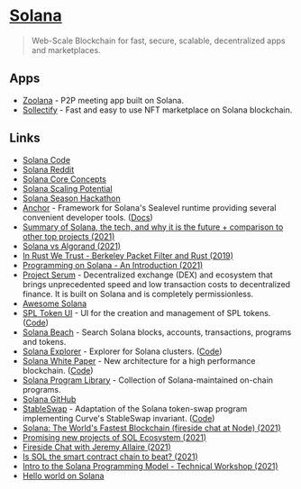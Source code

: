 # [Solana](https://solana.com/)

> Web-Scale Blockchain for fast, secure, scalable, decentralized apps and marketplaces.

## Apps

- [Zoolana](https://www.zoolana.com/#/) - P2P meeting app built on Solana.
- [Sollectify](https://sollectify.com/) - Fast and easy to use NFT marketplace on Solana blockchain.

## Links

- [Solana Code](https://github.com/solana-labs/solana)
- [Solana Reddit](https://www.reddit.com/r/solana/)
- [Solana Core Concepts](https://www.youtube.com/watch?v=4dNuMXBjpr0)
- [Solana Scaling Potential](https://www.youtube.com/watch?v=FbCUHBhf-rU)
- [Solana Season Hackathon](https://github.com/solana-labs/solana-season)
- [Anchor](https://github.com/project-serum/anchor) - Framework for Solana's Sealevel runtime providing several convenient developer tools. ([Docs](https://project-serum.github.io/anchor/getting-started/introduction.html))
- [Summary of Solana, the tech, and why it is the future + comparison to other top projects (2021)](https://www.reddit.com/r/solana/comments/n0hyad/a_summary_of_solana_the_tech_and_why_it_is_the/)
- [Solana vs Algorand (2021)](https://www.reddit.com/r/solana/comments/n1yc3j/solana_vs_algorand/)
- [In Rust We Trust - Berkeley Packet Filter and Rust (2019)](https://www.youtube.com/watch?v=oBW2KJq3FnA)
- [Programming on Solana - An Introduction (2021)](https://paulx.dev/blog/2021/01/14/programming-on-solana-an-introduction/)
- [Project Serum](https://projectserum.com/) - Decentralized exchange (DEX) and ecosystem that brings unprecedented speed and low transaction costs to decentralized finance. It is built on Solana and is completely permissionless.
- [Awesome Solana](https://github.com/paul-schaaf/awesome-solana)
- [SPL Token UI](https://www.spl-token-ui.com/#/) - UI for the creation and management of SPL tokens. ([Code](https://github.com/paul-schaaf/spl-token-ui))
- [Solana Beach](https://solanabeach.io/) - Search Solana blocks, accounts, transactions, programs and tokens.
- [Solana Explorer](https://explorer.solana.com/) - Explorer for Solana clusters. ([Code](https://github.com/solana-labs/explorer))
- [Solana White Paper](https://solana.com/solana-whitepaper.pdf) - New architecture for a high performance blockchain. ([Code](https://github.com/solana-labs/whitepaper))
- [Solana Program Library](https://github.com/solana-labs/solana-program-library) - Collection of Solana-maintained on-chain programs.
- [Solana GitHub](https://github.com/solana-labs)
- [StableSwap](https://stableswap.pro/#/) - Adaptation of the Solana token-swap program implementing Curve's StableSwap invariant. ([Code](https://github.com/stableswap/stable-swap-program))
- [Solana: The World's Fastest Blockchain (fireside chat at Node) (2021)](https://www.youtube.com/watch?v=uhrU0W4J05w)
- [Promising new projects of SOL Ecosystem (2021)](https://twitter.com/CryptoGodJohn/status/1386370402264432640)
- [Fireside Chat with Jeremy Allaire (2021)](https://www.youtube.com/watch?v=w1Us2kEvqIg)
- [Is SOL the smart contract chain to beat? (2021)](https://www.youtube.com/watch?v=TS2mSjvE3Ok)
- [Intro to the Solana Programming Model - Technical Workshop (2021)](https://www.youtube.com/watch?v=7Iitv5tMOMY)
- [Hello world on Solana](https://github.com/solana-labs/example-helloworld)
